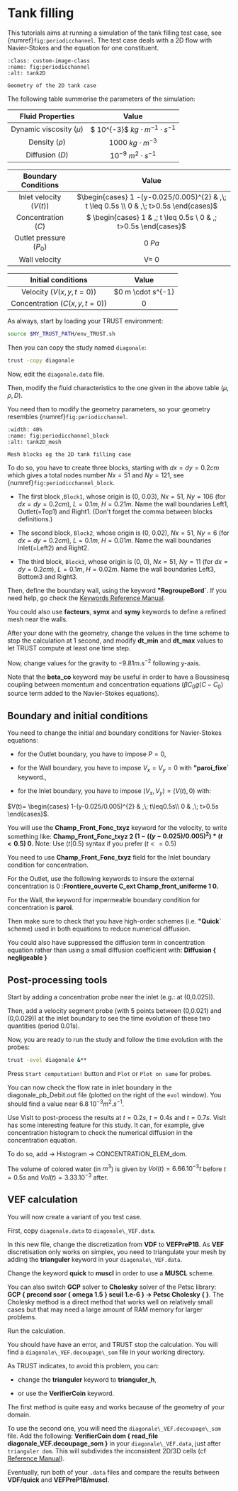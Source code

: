 # Tank filling 

This tutorials aims at running a simulation of the tank filling test case, see {numref}`fig:periodicchannel`.
The test case deals with a 2D flow with Navier-Stokes and the equation for one constituent.

```{figure} FIGURES/tank2D.png
:class: custom-image-class
:name: fig:periodicchannel
:alt: tank2D

Geometry of the 2D tank case
```

The following table summerise the parameters of the simulation:

| **Fluid Properties** | **Value** |
|:---------------:|:---------------:|
| Dynamic viscosity ($\mu$) | $ 10^{-3}$ $kg \cdot m^{-1} \cdot s^{-1}$ |
| Density ($\rho$) | $1000$ $kg \cdot m^{-3}$ |
| Diffusion ($D$) | $10^{-9}$ $m^{2}\cdot s^{-1}$| 

| **Boundary Conditions** | **Value** |
|:---------------:|:---------------:|
| Inlet velocity ($V(t)$) | $\begin{cases} 1 -(y-0.025/0.005)^{2} & ,\; t \leq 0.5s \\ 0 & ,\; t>0.5s \end{cases}$ | 
| Concentration ($C$) | $ \begin{cases} 1 & ,\; t \leq 0.5s \\ 0 & ,\; t>0.5s \end{cases}$|
| Outlet pressure ($P_0$) | $0$ $Pa$ |
| Wall velocity | V= 0 |

| **Initial conditions** | **Value** |
|:---------------:|:---------------:|
| Velocity ($V(x,y,t=0)$)| $0 m \cdot s^{-1}|
| Concentration ($C(x,y,t=0)$) | 0 |


As always, start by loading your TRUST environment:

```bash
source $MY_TRUST_PATH/env_TRUST.sh
```

Then you can copy the study named `diagonale`:
```bash
trust -copy diagonale
```

Now, edit the `diagonale.data` file.

Then, modify the fluid characteristics to the one given in the above table ($\mu, \rho, D$).

You need than to modify the geometry parameters, so your geometry resembles {numref}`fig:periodicchannel`.

```{figure} FIGURES/tank2D_2.png
:width: 40%
:name: fig:periodicchannel_block
:alt: tank2D_mesh

Mesh blocks og the 2D tank filling case
```

To do so, you have to create three blocks, starting with $dx=dy=0.2cm$ which gives a total nodes number $Nx=51$ and $Ny=121$, see {numref}`fig:periodicchannel_block`.

- The first block ,`Block1`, whose origin is (0, 0.03), $Nx=51$, $Ny=106$ (for $dx=dy=0.2cm$), $L=0.1 m$, $H=0.21 m$. Name the wall boundaries Left1, Outlet(=Top1) and Right1. (Don't forget the comma between blocks definitions.)

- The second block, `Block2`, whose origin is (0, 0.02), $Nx=51$, $Ny=6$ (for $dx=dy=0.2cm$), $L=0.1 m$, $H=0.01 m$. Name the wall boundaries Inlet(=Left2) and Right2.

- The third block, `Block3`, whose origin is (0, 0), $Nx=51$, $Ny=11$ (for $dx=dy=0.2cm$), $L=0.1 m$, $H=0.02 m$. Name the wall boundaries Left3, Bottom3 and Right3.

Then, define the boundary wall, using the keyword **"RegroupeBord`**. If you need help, go check the [Keywords Reference Manual](../../_srcs_processed/user_guide/reference/index.rst).

You could also use **facteurs**, **symx** and **symy** keywords to define a refined mesh near the walls.

After your done with the geometry, change the values in the time scheme to stop the calculation at 1 second, and modify **dt\_min** and **dt\_max** values to let TRUST compute at least one time step.

Now, change values for the gravity to $-9.81 m.s^{-2}$ following y-axis. 

Note that the **beta\_co** keyword may be useful in order to have a Boussinesq coupling between momentum and concentration equations ($\beta C_0 g(C-C_0$) source term added to the Navier-Stokes equations).

## Boundary and initial conditions

You need to change the initial and boundary conditions for Navier-Stokes equations:

- for the Outlet boundary, you have to impose $P=0$,

- for the Wall boundary, you have to impose $V_x=V_y=0$ with **"paroi\_fixe`** keyword.,

- for the Inlet boundary, you have to impose $(V_{x},V_{y})=(V(t),0)$ with:

$V(t)= \begin{cases}
            1-(y-0.025/0.005)^{2} & ,\; t\leq0.5s\\
            0 & ,\; t>0.5s
            \end{cases}$.

You will use the **Champ\_Front\_Fonc\_txyz** keyword for the velocity, to write something like: **Champ\_Front\_Fonc\_txyz $2$ $(1-((y-0.025)/0.005)^2)*(t<0.5)$ $0.$**
Note: Use ($t[0.5)$ syntax if you prefer ($t<=0.5$)

You need to use **Champ\_Front\_Fonc\_txyz** field for the Inlet boundary condition for concentration.

For the Outlet, use the following keywords to insure the external concentration is 0 :**Frontiere\_ouverte C\_ext Champ\_front\_uniforme 1 0.**

For the Wall, the keyword for impermeable boundary condition for concentration is **paroi**.

Then make sure to check that you have high-order schemes (i.e. **"Quick`** scheme) used in both equations to reduce numerical diffusion.

You could also have suppressed the diffusion term in concentration equation rather than using a small diffusion coefficient with: **Diffusion { negligeable }**

## Post-processing tools

Start by adding a concentration probe near the inlet (e.g.: at (0,0.025)).

Then, add a velocity segment probe (with 5 points between (0,0.021) and (0,0.029)) at the inlet boundary to see the time evolution of these two quantities (period 0.01s).

Now, you are ready to run the study and follow the time evolution with the probes:
```bash
trust -evol diagonale &**
```

Press `Start computation!` button and `Plot` or `Plot on same` for probes.

You can now check the flow rate in inlet boundary in the diagonale\_pb\_Debit.out file (plotted on the right of the `evol` window). You should find a value near $6.8 \; 10^{-3} m^2.s^{-1}$.

Use VisIt to post-process the results at $t=0.2s$, $t=0.4s$ and $t=0.7s$. VisIt has some interesting feature for this study. It can, for example, give concentration histogram to check the numerical diffusion in the concentration equation. 

To do so, add $\rightarrow$ Histogram $\rightarrow$ CONCENTRATION\_ELEM\_dom.

The volume of colored water (in $m^3$) is given by $Vol(t)= 6.66.10^{-3} t$ before $t=0.5s$ and $Vol(t)=3.33.10^{-3}$ after.

## VEF calculation
You will now create a variant of you test case. 

First, copy `diagonale.data` to `diagonale\_VEF.data`.

In this new file, change the discretization from **VDF** to **VEFPreP1B**. As **VEF** discretisation only works on simplex, you need to triangulate your mesh by adding the **trianguler** keyword in your `diagonale\_VEF.data`.

Change the keyword **quick** to **muscl** in order to use a **MUSCL** scheme.

You can also switch **GCP** solver to **Cholesky** solver of the Petsc library: **GCP { precond ssor { omega 1.5 } seuil 1.e-6 } $\rightarrow$ Petsc Cholesky { }**. 
The Cholesky method is a direct method that works well on relatively small cases but that may need a large amount of RAM memory for larger problems.

Run the calculation. 

You should have have an error, and TRUST stop the calculation. You will find a `diagonale\_VEF.decoupage\_som` file in your working directory.

As TRUST indicates, to avoid this problem, you can:

- change the **trianguler** keyword to **trianguler\_h**,

- or use the **VerifierCoin** keyword. 

The first method is quite easy and works because of the geometry of your domain. 

To use the second one, you will need the `diagonale\_VEF.decoupage\_som` file. Add the following: **VerifierCoin dom { read\_file diagonale\_VEF.decoupage\_som }** in your `diagonale\_VEF.data`, just after `trianguler dom`. This will subdivides the inconsistent 2D/3D cells (cf [Reference Manual](../../_srcs_processed/user_guide/reference/index.rst)).

Eventually, run both of your `.data` files and compare the results between **VDF/quick** and **VEFPreP1B/muscl**.
